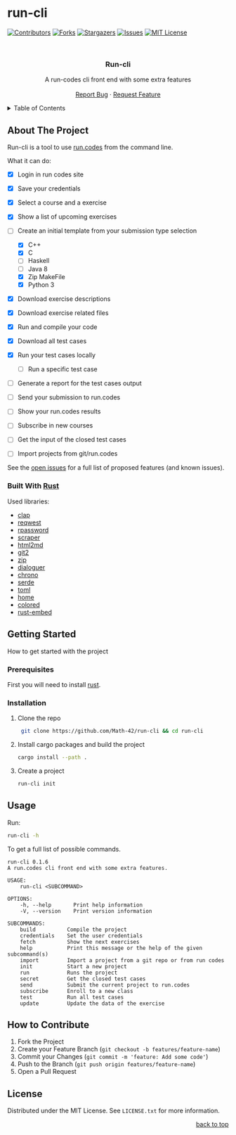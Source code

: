 # run-cli


<div id="top"></div>
<!--
*** Thanks for checking out the Best-README-Template. If you have a suggestion
*** that would make this better, please fork the repo and create a pull request
*** or simply open an issue with the tag "enhancement".
*** Don't forget to give the project a star!
*** Thanks again! Now go create something AMAZING! :D
-->



<!-- PROJECT SHIELDS -->
<!--
*** I'm using markdown "reference style" links for readability.
*** Reference links are enclosed in brackets [ ] instead of parentheses ( ).
*** See the bottom of this document for the declaration of the reference variables
*** for contributors-url, forks-url, etc. This is an optional, concise syntax you may use.
*** https://www.markdownguide.org/basic-syntax/#reference-style-links
-->
[![Contributors][contributors-shield]][contributors-url]
[![Forks][forks-shield]][forks-url]
[![Stargazers][stars-shield]][stars-url]
[![Issues][issues-shield]][issues-url]
[![MIT License][license-shield]][license-url]

<!-- PROJECT LOGO -->
<br />
<div align="center">
  </a>

  <h3 align="center">Run-cli</h3>

  <p align="center">
A run-codes cli front end with some extra features
    <br />
    <br />
    <a href="https://github.com/math-42/run-cli/issues">Report Bug</a>
    ·
    <a href="https://github.com/math-42/run-cli/issues">Request Feature</a>
  </p>
</div>

<!-- TABLE OF CONTENTS -->
<details>
  <summary>Table of Contents</summary>
  <ol>
    <li>
      <a href="#about-the-project">About The Project</a>
      <ul>
        <li><a href="#built-with">Built With</a></li>
      </ul>
    </li>
    <li>
      <a href="#getting-started">Getting Started</a>
      <ul>
        <li><a href="#prerequisites">Prerequisites</a></li>
        <li><a href="#installation">Installation</a></li>
      </ul>
    </li>
    <li><a href="#usage">Usage</a></li>
    <li><a href="#roadmap">Roadmap</a></li>
    <li><a href="#contributing">Contributing</a></li>
    <li><a href="#license">License</a></li>
    <li><a href="#contact">Contact</a></li>
    <li><a href="#acknowledgments">Acknowledgments</a></li>
  </ol>
</details>



<!-- ABOUT THE PROJECT -->
## About The Project

Run-cli is a tool to use [run.codes](https://run.codes/) from the command line.

What it can do:

- [x] Login in run codes site
- [x] Save your credentials
- [x] Select a course and a exercise
- [x] Show a list of upcoming exercises
- [ ] Create an initial template from your submission type selection
  - [x] C++
  - [x] C
  - [ ] Haskell
  - [ ] Java 8
  - [x] Zip MakeFile
  - [x] Python 3
- [x] Download exercise descriptions
- [x] Download exercise related files
- [x] Run and compile your code
- [x] Download all test cases
- [x] Run your test cases locally
  - [ ] Run a specific test case
- [ ] Generate a report for the test cases output
- [ ] Send your submission to run.codes
- [ ] Show your run.codes results
- [ ] Subscribe in new courses
- [ ] Get the input of the closed test cases
- [ ] Import projects from git/run.codes


See the [open issues](https://github.com/Math-42/run-cli/issues) for a full list of proposed features (and known issues).


### Built With [Rust](https://www.rust-lang.org/)

Used libraries:

* [clap](https://crates.io/crates/clap)
* [reqwest](https://docs.rs/reqwest/latest/reqwest/)
* [rpassword](https://crates.io/crates/rpassword)
* [scraper](https://crates.io/crates/scraper)
* [html2md](https://crates.io/crates/html2md)
* [git2](https://crates.io/crates/git2)
* [zip](https://crates.io/crates/zip)
* [dialoguer](https://crates.io/crates/dialoguer)
* [chrono](https://crates.io/crates/chrono)
* [serde](https://crates.io/crates/serde)
* [toml](https://crates.io/crates/toml)
* [home](https://crates.io/crates/home)
* [colored](https://crates.io/crates/colored)
* [rust-embed](https://crates.io/crates/rust-embed)


<!-- GETTING STARTED -->
## Getting Started

How to get started with the project

### Prerequisites

First you will need to install [rust](https://www.rust-lang.org/tools/install).

### Installation

1. Clone the repo

   ```sh
    git clone https://github.com/Math-42/run-cli && cd run-cli
   ```

2. Install cargo packages and build the project

   ```sh
   cargo install --path .
   ```

3. Create a project

   ```sh
   run-cli init
   ```


<!-- USAGE EXAMPLES -->
## Usage

Run:

   ```sh
   run-cli -h
   ```

To get a full list of possible commands.

```
run-cli 0.1.6
A run.codes cli front end with some extra features.

USAGE:
    run-cli <SUBCOMMAND>

OPTIONS:
    -h, --help       Print help information
    -V, --version    Print version information

SUBCOMMANDS:
    build          Compile the project
    credentials    Set the user credentials
    fetch          Show the next exercises
    help           Print this message or the help of the given subcommand(s)
    import         Import a project from a git repo or from run codes
    init           Start a new project
    run            Runs the project
    secret         Get the closed test cases
    send           Submit the current project to run.codes
    subscribe      Enroll to a new class
    test           Run all test cases
    update         Update the data of the exercise

```

<!-- CONTRIBUTING -->
## How to Contribute

1. Fork the Project
2. Create your Feature Branch (`git checkout -b features/feature-name`)
3. Commit your Changes (`git commit -m 'feature: Add some code'`)
4. Push to the Branch (`git push origin features/feature-name`)
5. Open a Pull Request


<!-- LICENSE -->
## License

Distributed under the MIT License. See `LICENSE.txt` for more information.


<p align="right"><a href="#top">back to top</a></p>

<!-- MARKDOWN LINKS & IMAGES -->
<!-- https://www.markdownguide.org/basic-syntax/#reference-style-links -->
[contributors-shield]: https://img.shields.io/github/contributors/math-42/run-cli.svg?style=for-the-badge
[contributors-url]: https://github.com/math-42/run-cli/graphs/contributors

[forks-shield]: https://img.shields.io/github/forks/math-42/run-cli.svg?style=for-the-badge
[forks-url]: https://github.com/math-42/run-cli/network/members

[stars-shield]: https://img.shields.io/github/stars/math-42/run-cli.svg?style=for-the-badge
[stars-url]: https://github.com/math-42/run-cli/stargazers

[issues-shield]: https://img.shields.io/github/issues/math-42/run-cli.svg?style=for-the-badge
[issues-url]: https://github.com/math-42/run-cli/issues

[license-shield]: https://img.shields.io/github/license/math-42/run-cli.svg?style=for-the-badge
[license-url]: https://github.com/math-42/run-cli/blob/master/LICENSE.txt
